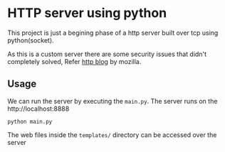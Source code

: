 # HTTP server using python

This project is just a begining phase of a http server built over tcp using python(socket). 

As this is a custom server there are some security issues that didn't completely solved, Refer [http blog](https://developer.mozilla.org/en-US/docs/Web/HTTP) by mozilla.

## Usage
We can run the server by executing the `main.py`. The server runs on the http://localhost:8888

~~~
python main.py
~~~

The web files inside the `templates/` directory can be accessed over the server

